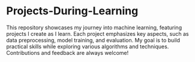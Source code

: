 # Projects-During-Learning
This repository showcases my journey into machine learning, featuring projects I create as I learn. Each project emphasizes key aspects, such as data preprocessing, model training, and evaluation. My goal is to build practical skills while exploring various algorithms and techniques. Contributions and feedback are always welcome!
